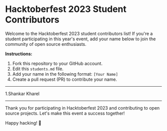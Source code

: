 # Hacktoberfest 2023 Student Contributors

Welcome to the Hacktoberfest 2023 student contributors list! If you're a student participating in this year's event, add your name below to join the community of open source enthusiasts.

**Instructions:**
1. Fork this repository to your GitHub account.
2. Edit this `students.md` file.
3. Add your name in the following format: `[Your Name]`
4. Create a pull request (PR) to contribute your name.

---

<!-- Add your name below this line as in the below format -->

<!-- 1. Your NAME -->
1.Shankar Kharel

<!-- Add your name above this line -->

---

Thank you for participating in Hacktoberfest 2023 and contributing to open source projects. Let's make this event a success together!

Happy hacking! 🚀
